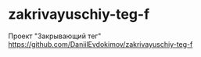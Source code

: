 # zakrivayuschiy-teg-f
Проект "Закрывающий тег"
https://github.com/DaniilEvdokimov/zakrivayuschiy-teg-f